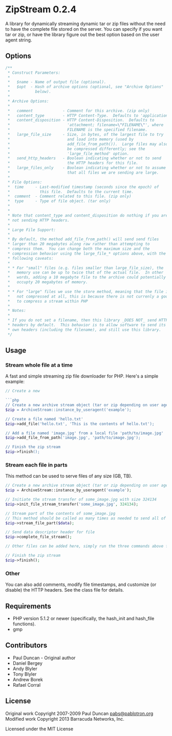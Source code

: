 # ZipStream 0.2.4

A library for dynamically streaming dynamic tar or zip files without the need to have the complete file stored on the server.  You can specify if you want tar or zip, or have the library figure out the best option based on the user agent string.

## Options

```php
/**
 * Construct Parameters:
 *
 *   $name - Name of output file (optional).
 *   $opt  - Hash of archive options (optional, see "Archive Options"
 *           below).
 *
 * Archive Options:
 *
 *   comment             - Comment for this archive. (zip only)
 *   content_type        - HTTP Content-Type.  Defaults to 'application/x-zip'.
 *   content_disposition - HTTP Content-Disposition.  Defaults to
 *                         'attachment; filename=\"FILENAME\"', where
 *                         FILENAME is the specified filename.
 *   large_file_size     - Size, in bytes, of the largest file to try
 *                         and load into memory (used by
 *                         add_file_from_path()).  Large files may also
 *                         be compressed differently; see the
 *                         'large_file_method' option.
 *   send_http_headers   - Boolean indicating whether or not to send
 *                         the HTTP headers for this file.
 *   large_files_only    - Boolean indicating whether or not to assume
 *                         that all files we are sending are large.
 *
 * File Options:
 *  time     - Last-modified timestamp (seconds since the epoch) of
 *             this file.  Defaults to the current time.
 *  comment  - Comment related to this file. (zip only)
 *  type     - Type of file object. (tar only)
 *
 *
 * Note that content_type and content_disposition do nothing if you are
 * not sending HTTP headers.
 *
 * Large File Support:
 *
 * By default, the method add_file_from_path() will send send files
 * larger than 20 megabytes along raw rather than attempting to
 * compress them.  You can change both the maximum size and the
 * compression behavior using the large_file_* options above, with the
 * following caveats:
 *
 * * For "small" files (e.g. files smaller than large_file_size), the
 *   memory use can be up to twice that of the actual file.  In other
 *   words, adding a 10 megabyte file to the archive could potentially
 *   occupty 20 megabytes of memory.
 *
 * * For "large" files we use the store method, meaning that the file is
 *   not compressed at all, this is because there is not currenly a good way
 *   to compress a stream within PHP
 *
 * Notes:
 *
 * If you do not set a filename, then this library _DOES NOT_ send HTTP
 * headers by default.  This behavior is to allow software to send its
 * own headers (including the filename), and still use this library.
 */
```

## Usage

### Stream whole file at a time

A fast and simple streaming zip file downloader for PHP.  Here's a simple example:

```php
// Create a new

```php
// Create a new archive stream object (tar or zip depending on user agent)
$zip = ArchiveStream::instance_by_useragent('example');

// Create a file named 'hello.txt'
$zip->add_file('hello.txt', 'This is the contents of hello.txt');

// Add a file named 'image.jpg' from a local file 'path/to/image.jpg'
$zip->add_file_from_path('image.jpg', 'path/to/image.jpg');

// Finish the zip stream
$zip->finish();
```

### Stream each file in parts

This method can be used to serve files of any size (GB, TB).

```php
// Create a new archive stream object (tar or zip depending on user agent)
$zip = ArchiveStream::instance_by_useragent('example');

// Initiate the stream transfer of some_image.jpg with size 324134
$zip->init_file_stream_transfer('some_image.jpg', 324134);

// Stream part of the contents of some_image.jpg
// This method should be called as many times as needed to send all of its data
$zip->stream_file_part($data);

// Send data descriptor header for file
$zip->complete_file_stream();

// Other files can be added here, simply run the three commands above for each file that is being sent

// Finish the zip stream
$zip->finish();
```

### Other

You can also add comments, modify file timestamps, and customize (or
disable) the HTTP headers.  See the class file for details.

## Requirements

  * PHP version 5.1.2 or newer (specifically, the hash_init and
    hash_file functions).
  * gmp

## Contributors
- Paul Duncan - Original author
- Daniel Bergey
- Andy Blyler
- Tony Blyler
- Andrew Borek
- Rafael Corral

## License

Original work Copyright 2007-2009 Paul Duncan <pabs@pablotron.org>
Modified work Copyright 2013 Barracuda Networks, Inc.

Licensed under the MIT License

